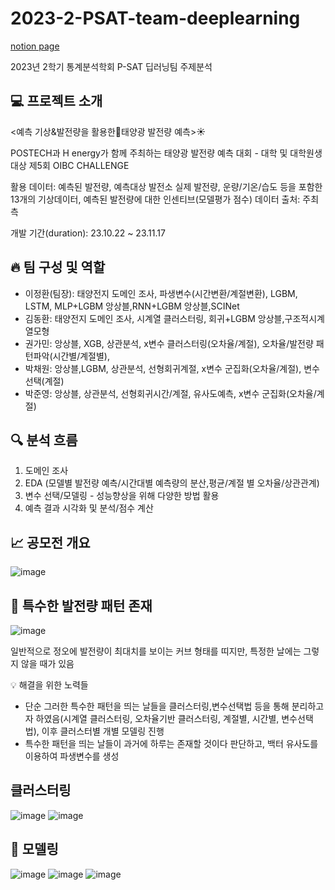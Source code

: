 # 2023-2-PSAT-team-deeplearning
[notion page](https://www.notion.so/d8e330e9fa9f4461b48caeb27d2f5f8f?v=498c78de406e491296467a215f8275a2)

2023년 2학기 통계분석학회 P-SAT 딥러닝팀 주제분석  



## 💻 프로젝트 소개

<예측 기상&발전량을 활용한태양광 발전량 예측>☀️

POSTECH과 H energy가 함께 주최하는 태양광 발전량 예측 대회 - 대학 및 대학원생 대상 제5회 OIBC CHALLENGE

활용 데이터: 예측된 발전량, 예측대상 발전소 실제 발전량, 운량/기온/습도 등을 포함한 13개의 기상데이터, 예측된 발전량에 대한 인센티브(모델평가 점수)
데이터 출처: 주최 측

개발 기간(duration): 23.10.22 ~ 23.11.17


## 🔥 팀 구성 및 역할
- 이정환(팀장): 태양전지 도메인 조사, 파생변수(시간변환/계절변환), LGBM, LSTM, MLP+LGBM 앙상블,RNN+LGBM 앙상블,SCINet
- 김동환: 태양전지 도메인 조사, 시계열 클러스터링, 회귀+LGBM 앙상블,구조적시계열모형
- 권가민: 앙상블, XGB, 상관분석, x변수 클러스터링(오차율/계절), 오차율/발전량 패턴파악(시간별/계절별), 
- 박채원: 앙상블,LGBM, 상관분석, 선형회귀계절, x변수 군집화(오차율/계절), 변수선택(계절)
- 박준영: 앙상블, 상관분석, 선형회귀시간/계절, 유사도예측, x변수 군집화(오차율/계절)

## 🔍 분석 흐름
1. 도메인 조사
2. EDA (모델별 발전량 예측/시간대별 예측량의 분산,평균/계절 별 오차율/상관관계)
3. 변수 선택/모델링 - 성능향상을 위해 다양한 방법 활용
4. 예측 결과 시각화 및 분석/점수 계산


## 📈 공모전 개요
![image](https://github.com/donghwan0318/Solar-Power-Generation-Forecasting-Using-Weather-and-Generation-Data/assets/136334371/3bd9ed50-fe2f-4906-a29d-94f5f97cd2d7)


## 🚨 특수한 발전량 패턴 존재
![image](https://github.com/donghwan0318/Solar-Power-Generation-Forecasting-Using-Weather-and-Generation-Data/assets/136334371/52dfcb34-d0aa-4dc4-9ec5-5242f0898e4f)

일반적으로 정오에 발전량이 최대치를 보이는 커브 형태를 띠지만, 특정한 날에는 그렇지 않을 때가 있음 

💡 해결을 위한 노력들
- 단순 그러한 특수한 패턴을 띄는 날들을 클러스터링,변수선택법 등을 통해 분리하고자 하였음(시계열 클러스터링, 오차율기반 클러스터링, 계절별, 시간별, 변수선택법), 이후 클러스터별 개별 모델링 진행
- 특수한 패턴을 띄는 날들이 과거에 하루는 존재할 것이다 판단하고, 백터 유사도를 이용하여 파생변수를 생성

## 클러스터링
![image](https://github.com/donghwan0318/Solar-Power-Generation-Forecasting-Using-Weather-and-Generation-Data/assets/136334371/7b6276b6-9ab5-4870-8887-1f52989ce87e)
![image](https://github.com/donghwan0318/Solar-Power-Generation-Forecasting-Using-Weather-and-Generation-Data/assets/136334371/22b6b698-1d23-44a5-81aa-cf1717972486)



## 📃 모델링
![image](https://github.com/donghwan0318/Solar-Power-Generation-Forecasting-Using-Weather-and-Generation-Data/assets/136334371/876ba0d6-23e0-405e-a68b-a52a7b07cd3a)
![image](https://github.com/donghwan0318/Solar-Power-Generation-Forecasting-Using-Weather-and-Generation-Data/assets/136334371/9a53886e-e74a-4617-8d93-78962fd65639)
![image](https://github.com/donghwan0318/Solar-Power-Generation-Forecasting-Using-Weather-and-Generation-Data/assets/136334371/3480801a-ef37-4977-8661-0fa8c4b0eb5c)






